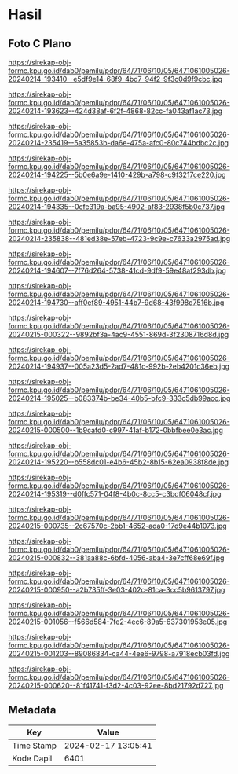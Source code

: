 # Hasil

## Foto C Plano

https://sirekap-obj-formc.kpu.go.id/dab0/pemilu/pdpr/64/71/06/10/05/6471061005026-20240214-193410--e5df9e14-68f9-4bd7-94f2-9f3c0d9f9cbc.jpg

https://sirekap-obj-formc.kpu.go.id/dab0/pemilu/pdpr/64/71/06/10/05/6471061005026-20240214-193623--424d38af-6f2f-4868-82cc-fa043af1ac73.jpg

https://sirekap-obj-formc.kpu.go.id/dab0/pemilu/pdpr/64/71/06/10/05/6471061005026-20240214-235419--5a35853b-da6e-475a-afc0-80c744bdbc2c.jpg

https://sirekap-obj-formc.kpu.go.id/dab0/pemilu/pdpr/64/71/06/10/05/6471061005026-20240214-194225--5b0e6a9e-1410-429b-a798-c9f3217ce220.jpg

https://sirekap-obj-formc.kpu.go.id/dab0/pemilu/pdpr/64/71/06/10/05/6471061005026-20240214-194335--0cfe319a-ba95-4902-af83-2938f5b0c737.jpg

https://sirekap-obj-formc.kpu.go.id/dab0/pemilu/pdpr/64/71/06/10/05/6471061005026-20240214-235838--481ed38e-57eb-4723-9c9e-c7633a2975ad.jpg

https://sirekap-obj-formc.kpu.go.id/dab0/pemilu/pdpr/64/71/06/10/05/6471061005026-20240214-194607--7f76d264-5738-41cd-9df9-59e48af293db.jpg

https://sirekap-obj-formc.kpu.go.id/dab0/pemilu/pdpr/64/71/06/10/05/6471061005026-20240214-194730--aff0ef89-4951-44b7-9d68-43f998d7516b.jpg

https://sirekap-obj-formc.kpu.go.id/dab0/pemilu/pdpr/64/71/06/10/05/6471061005026-20240215-000322--9892bf3a-4ac9-4551-869d-3f2308716d8d.jpg

https://sirekap-obj-formc.kpu.go.id/dab0/pemilu/pdpr/64/71/06/10/05/6471061005026-20240214-194937--005a23d5-2ad7-481c-992b-2eb4201c36eb.jpg

https://sirekap-obj-formc.kpu.go.id/dab0/pemilu/pdpr/64/71/06/10/05/6471061005026-20240214-195025--b083374b-be34-40b5-bfc9-333c5db99acc.jpg

https://sirekap-obj-formc.kpu.go.id/dab0/pemilu/pdpr/64/71/06/10/05/6471061005026-20240215-000500--1b9cafd0-c997-41af-b172-0bbfbee0e3ac.jpg

https://sirekap-obj-formc.kpu.go.id/dab0/pemilu/pdpr/64/71/06/10/05/6471061005026-20240214-195220--b558dc01-e4b6-45b2-8b15-62ea0938f8de.jpg

https://sirekap-obj-formc.kpu.go.id/dab0/pemilu/pdpr/64/71/06/10/05/6471061005026-20240214-195319--d0ffc571-04f8-4b0c-8cc5-c3bdf06048cf.jpg

https://sirekap-obj-formc.kpu.go.id/dab0/pemilu/pdpr/64/71/06/10/05/6471061005026-20240215-000735--2c67570c-2bb1-4652-ada0-17d9e44b1073.jpg

https://sirekap-obj-formc.kpu.go.id/dab0/pemilu/pdpr/64/71/06/10/05/6471061005026-20240215-000832--381aa88c-6bfd-4056-aba4-3e7cff68e69f.jpg

https://sirekap-obj-formc.kpu.go.id/dab0/pemilu/pdpr/64/71/06/10/05/6471061005026-20240215-000950--a2b735ff-3e03-402c-81ca-3cc5b9613797.jpg

https://sirekap-obj-formc.kpu.go.id/dab0/pemilu/pdpr/64/71/06/10/05/6471061005026-20240215-001056--f566d584-7fe2-4ec6-89a5-637301953e05.jpg

https://sirekap-obj-formc.kpu.go.id/dab0/pemilu/pdpr/64/71/06/10/05/6471061005026-20240215-001203--89086834-ca44-4ee6-9798-a7918ecb03fd.jpg

https://sirekap-obj-formc.kpu.go.id/dab0/pemilu/pdpr/64/71/06/10/05/6471061005026-20240215-000620--81f41741-f3d2-4c03-92ee-8bd21792d727.jpg


## Metadata

| Key        | Value               |
| ---------- | ------------------- |
| Time Stamp | 2024-02-17 13:05:41 |
| Kode Dapil | 6401                |



